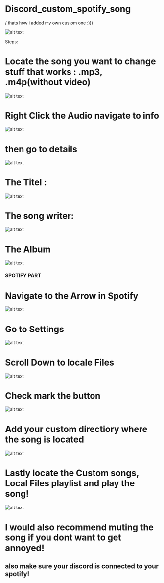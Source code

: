 # Discord_custom_spotify_song
\/ thats how i added my own custom one :)))

![alt text](https://github.com/L30ZMine/Discord_custom_spotify_song/blob/blop/Screenshot_112.png?raw=true)


Steps:
# Locate the song you want to change stuff that works : .mp3, .m4p(without video)

![alt text](https://github.com/L30ZMine/Discord_custom_spotify_song/blob/blop/Screenshot_113.png?raw=true)

# Right Click the Audio navigate to info

![alt text](https://github.com/L30ZMine/Discord_custom_spotify_song/blob/blop/Screenshot_114.png?raw=true)

# then go to details

![alt text](https://github.com/L30ZMine/Discord_custom_spotify_song/blob/blop/Screenshot_115.png?raw=true)

# The Titel : 

![alt text](https://github.com/L30ZMine/Discord_custom_spotify_song/blob/blop/Screenshot_116.png?raw=true)

# The song writer:

![alt text](https://github.com/L30ZMine/Discord_custom_spotify_song/blob/blop/Screenshot_117.png?raw=true)

# The Album

![alt text](https://github.com/L30ZMine/Discord_custom_spotify_song/blob/blop/Screenshot_118.png?raw=true)

### SPOTIFY PART

# Navigate to the Arrow in Spotify

![alt text](https://github.com/L30ZMine/Discord_custom_spotify_song/blob/blop/Screenshot_119.png?raw=true)

# Go to Settings

![alt text](https://github.com/L30ZMine/Discord_custom_spotify_song/blob/blop/Screenshot_120.png?raw=true)

# Scroll Down to locale Files

![alt text](https://github.com/L30ZMine/Discord_custom_spotify_song/blob/blop/Screenshot_121.png?raw=true)

# Check mark the button

![alt text](https://github.com/L30ZMine/Discord_custom_spotify_song/blob/blop/Screenshot_122.png?raw=true)

# Add your custom directiory where the song is located

![alt text](https://github.com/L30ZMine/Discord_custom_spotify_song/blob/blop/Screenshot_123.png?raw=true)

# Lastly locate the Custom songs, Local Files playlist and play the song!

![alt text](https://github.com/L30ZMine/Discord_custom_spotify_song/blob/blop/Screenshot_124.png?raw=true)

# I would also recommend muting the song if you dont want to get annoyed!
## also make sure your discord is connected to your spotify!






